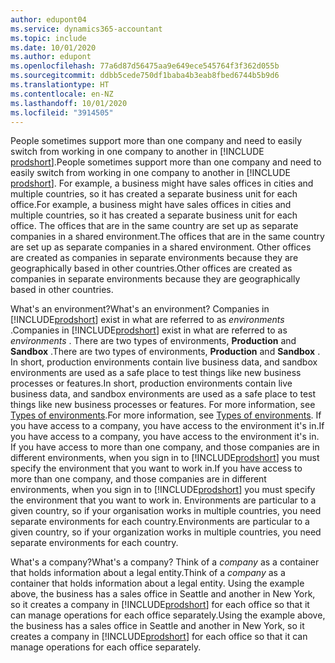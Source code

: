 ```yaml
---
author: edupont04
ms.service: dynamics365-accountant
ms.topic: include
ms.date: 10/01/2020
ms.author: edupont
ms.openlocfilehash: 77a6d87d56475aa9e649ece545764f3f362d055b
ms.sourcegitcommit: ddbb5cede750df1baba4b3eab8fbed6744b5b9d6
ms.translationtype: HT
ms.contentlocale: en-NZ
ms.lasthandoff: 10/01/2020
ms.locfileid: "3914505"
---
```

<span data-ttu-id="c6e14-101">People sometimes support more than one company and need to easily switch from working in one company to another in [!INCLUDE [prodshort](prodshort.md)].</span><span class="sxs-lookup"><span data-stu-id="c6e14-101">People sometimes support more than one company and need to easily switch from working in one company to another in [!INCLUDE [prodshort](prodshort.md)].</span></span> <span data-ttu-id="c6e14-102">For example, a business might have sales offices in cities and multiple countries, so it has created a separate business unit for each office.</span><span class="sxs-lookup"><span data-stu-id="c6e14-102">For example, a business might have sales offices in cities and multiple countries, so it has created a separate business unit for each office.</span></span> <span data-ttu-id="c6e14-103">The offices that are in the same country are set up as separate companies in a shared environment.</span><span class="sxs-lookup"><span data-stu-id="c6e14-103">The offices that are in the same country are set up as separate companies in a shared environment.</span></span> <span data-ttu-id="c6e14-104">Other offices are created as companies in separate environments because they are geographically based in other countries.</span><span class="sxs-lookup"><span data-stu-id="c6e14-104">Other offices are created as companies in separate environments because they are geographically based in other countries.</span></span>  

<span data-ttu-id="c6e14-105">What's an environment?</span><span class="sxs-lookup"><span data-stu-id="c6e14-105">What's an environment?</span></span> <span data-ttu-id="c6e14-106">Companies in [!INCLUDE[prodshort](prodshort.md)] exist in what are referred to as *environments* .</span><span class="sxs-lookup"><span data-stu-id="c6e14-106">Companies in [!INCLUDE[prodshort](prodshort.md)] exist in what are referred to as *environments* .</span></span> <span data-ttu-id="c6e14-107">There are two types of environments, **Production** and **Sandbox** .</span><span class="sxs-lookup"><span data-stu-id="c6e14-107">There are two types of environments, **Production** and **Sandbox** .</span></span> <span data-ttu-id="c6e14-108">In short, production environments contain live business data, and sandbox environments are used as a safe place to test things like new business processes or features.</span><span class="sxs-lookup"><span data-stu-id="c6e14-108">In short, production environments contain live business data, and sandbox environments are used as a safe place to test things like new business processes or features.</span></span> <span data-ttu-id="c6e14-109">For more information, see [Types of environments](/dynamics365/business-central/dev-itpro/administration/tenant-admin-center-environments#types-of-environments).</span><span class="sxs-lookup"><span data-stu-id="c6e14-109">For more information, see [Types of environments](/dynamics365/business-central/dev-itpro/administration/tenant-admin-center-environments#types-of-environments).</span></span> <span data-ttu-id="c6e14-110">If you have access to a company, you have access to the environment it's in.</span><span class="sxs-lookup"><span data-stu-id="c6e14-110">If you have access to a company, you have access to the environment it's in.</span></span> <span data-ttu-id="c6e14-111">If you have access to more than one company, and those companies are in different environments, when you sign in to [!INCLUDE[prodshort](prodshort.md)] you must specify the environment that you want to work in.</span><span class="sxs-lookup"><span data-stu-id="c6e14-111">If you have access to more than one company, and those companies are in different environments, when you sign in to [!INCLUDE[prodshort](prodshort.md)] you must specify the environment that you want to work in.</span></span> <span data-ttu-id="c6e14-112">Environments are particular to a given country, so if your organisation works in multiple countries, you need separate environments for each country.</span><span class="sxs-lookup"><span data-stu-id="c6e14-112">Environments are particular to a given country, so if your organization works in multiple countries, you need separate environments for each country.</span></span>  

<span data-ttu-id="c6e14-113">What's a company?</span><span class="sxs-lookup"><span data-stu-id="c6e14-113">What's a company?</span></span> <span data-ttu-id="c6e14-114">Think of a *company* as a container that holds information about a legal entity.</span><span class="sxs-lookup"><span data-stu-id="c6e14-114">Think of a *company* as a container that holds information about a legal entity.</span></span> <span data-ttu-id="c6e14-115">Using the example above, the business has a sales office in Seattle and another in New York, so it creates a company in [!INCLUDE[prodshort](prodshort.md)] for each office so that it can manage operations for each office separately.</span><span class="sxs-lookup"><span data-stu-id="c6e14-115">Using the example above, the business has a sales office in Seattle and another in New York, so it creates a company in [!INCLUDE[prodshort](prodshort.md)] for each office so that it can manage operations for each office separately.</span></span>  
